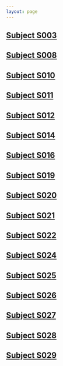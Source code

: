 ```yaml
---
layout: page
---
```


## [Subject S003](./data/s003/README.md)

## [Subject S008](./data/s008/README.md)

## [Subject S010](./data/s010/README.md)

## [Subject S011](./data/s011/README.md)

## [Subject S012](./data/s012/README.md)

## [Subject S014](./data/s014/README.md)

## [Subject S016](./data/s016/README.md)

## [Subject S019](./data/s019/README.md)

## [Subject S020](./data/s020/README.md)

## [Subject S021](./data/s021/README.md)

## [Subject S022](./data/s022/README.md)

## [Subject S024](./data/s024/README.md)

## [Subject S025](./data/s025/README.md)

## [Subject S026](./data/s026/README.md)

## [Subject S027](./data/s027/README.md)

## [Subject S028](./data/s028/README.md)

## [Subject S029](./data/s029/README.md)

